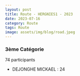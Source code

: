 ```yaml
---
layout: post
title: Route - HERGNIES1 - 2023
date: 2023-07-16
category: Route
tags: Route
image: assets/img/blog/road.jpeg
---
```


### 3ème Catégorie
74 participants
- DEJONGHE MICKAEL : 24
